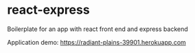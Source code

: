 # react-express
Boilerplate for an app with react front end and express backend

Application demo: https://radiant-plains-39901.herokuapp.com
